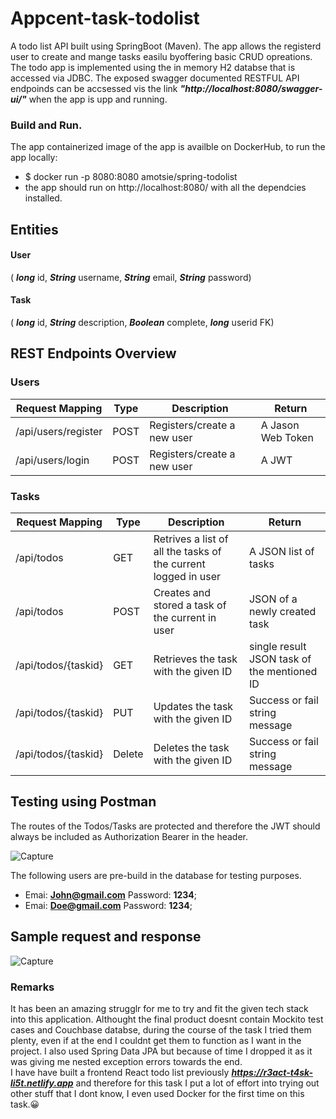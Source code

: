 # Appcent-task-todolist

A todo list API built using SpringBoot (Maven). The app allows the registerd user to create and mange tasks easilu byoffering basic CRUD opreations.
The todo app is implemented using the in memory H2 databse that is accessed via JDBC. The exposed  swagger documented RESTFUL API endpoinds can be accsessed
vis the link ***"http://localhost:8080/swagger-ui/"*** when the app is upp and running.

### Build and Run.
The app containerized image of the app is availble on DockerHub, to run the app locally:
- $ docker run -p 8080:8080 amotsie/spring-todolist 
- the app should run on http://localhost:8080/ with all the dependcies installed. 
## Entities
#### User
( ***long*** id,
***String*** username,
 ***String*** email,
***String*** password)

#### Task
( ***long*** id,
***String*** description,
 ***Boolean*** complete,
***long*** userid FK)

## REST Endpoints Overview
### Users
 |  Request Mapping       |        Type           |     Description               |           Return            |
 |---------------         |       ---------------  |    -----------------         |   -----------------         | 
 | /api/users/register    |           POST         |  Registers/create a new user |        A Jason Web Token    |
 | /api/users/login       |           POST         |  Registers/create a new user  |             A JWT           |

 
 ### Tasks
 
  |  Request Mapping      |        Type           |     Description                           |                     Return                |
 |---------------         |       ---------------  |    -----------------                     |           -----------------                | 
 | /api/todos             |           GET         |  Retrives a list of all the tasks of the current logged in user|  A JSON list of tasks  |
 | /api/todos             |           POST         |  Creates and stored a task of the current in user   |     JSON of a newly created task       |
 | /api/todos/{taskid}   |           GET         |  Retrieves the task with the given ID   |   single result JSON task of the mentioned ID       |
 | /api/todos/{taskid}   |           PUT         |  Updates the task with the given ID   |   Success or fail string message       |
 | /api/todos/{taskid}   |           Delete        |  Deletes the task with the given ID   |   Success or fail string message       |
   
 
 ## Testing using Postman
 The routes of the Todos/Tasks are protected and therefore the JWT should always be included as Authorization Bearer in the header.
 
 ![Capture](https://user-images.githubusercontent.com/57603284/118839163-f4840a80-b8ce-11eb-9639-1d6ffe1f7275.PNG)
 
 The following users are pre-build in the database for testing purposes.
 - Emai: **John@gmail.com** Password: **1234**;
 - Emai: **Doe@gmail.com** Password: **1234**;
 
## Sample request and response
![Capture](https://user-images.githubusercontent.com/57603284/118839644-55134780-b8cf-11eb-9f13-481fa2aa2dde.PNG)
 
 ### Remarks
 It has been an amazing strugglr for me to try and fit the given tech stack into this application.  Althought the final product doesnt contain Mockito test cases and Couchbase databse,
 during the course of the task I tried them plenty, even if at the end I couldnt get them to function as I want in the project. I also used Spring Data JPA but because of time I dropped it as it was giving me nested exception errors towards the end.  
 I have have built a frontend React todo list previously ***https://r3act-t4sk-li5t.netlify.app*** and therefore for this task I put a lot of effort into trying out other stuff that I dont know, I even used Docker for the first time on this task.😀 
